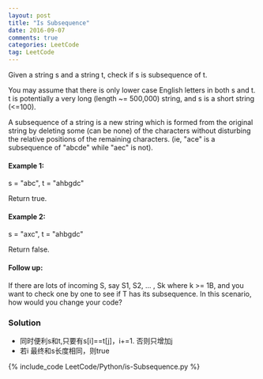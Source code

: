 ```yaml
---
layout: post
title: "Is Subsequence"
date: 2016-09-07
comments: true
categories: LeetCode
tag: LeetCode
---
```


Given a string s and a string t, check if s is subsequence of t.

You may assume that there is only lower case English letters in both s and t. t is potentially a very long (length ~= 500,000) string, and s is a short string (<=100).

A subsequence of a string is a new string which is formed from the original string by deleting some (can be none) of the characters without disturbing the relative positions of the remaining characters. (ie, "ace" is a subsequence of "abcde" while "aec" is not).

#### Example 1:
s = "abc", t = "ahbgdc"

Return true.

#### Example 2:
s = "axc", t = "ahbgdc"

Return false.

#### Follow up:
If there are lots of incoming S, say S1, S2, ... , Sk where k >= 1B, and you want to check one by one to see if T has its subsequence. In this scenario, how would you change your code?

<!--more-->

### Solution
* 同时便利s和t,只要有s[i]==t[j]，i+=1. 否则只增加j
* 若i 最终和s长度相同，则true

{% include_code LeetCode/Python/is-Subsequence.py %}
